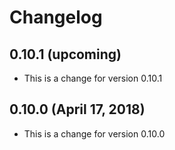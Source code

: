 # Changelog

## 0.10.1 (upcoming)

* This is a change for version 0.10.1

## 0.10.0 (April 17, 2018)

* This is a change for version 0.10.0

